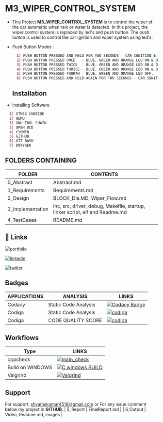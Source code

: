 # M3_WIPER_CONTROL_SYSTEM
* This Project **M3_WIPER_CONTROL_SYSTEM** is to control the wiper of the car automatic when rain or water is detected. In this project, the wiper control system is replaced by led's and push button. The push button is used to control the car ignition and wiper system using led's.
* Push Button Modes :
  ```bash
    1) PUSH BUTTON PRESSED AND HELD FOR TWO SECONDS - CAR IGNITION & RED LED ON.
    2) PUSH BUTTON PRESSED ONCE   - BLUE, GREEN AND ORANGE LED ON & OFF WITH LOW DELAY.
    3) PUSH BUTTON PRESSED TWICE  - BLUE, GREEN AND ORANGE LED ON & OFF WITH MEDIUM DELAY.
    4) PUSH BUTTON PRESSED THRICE - BLUE, GREEN AND ORANGE LED ON & OFF WITH HIGH DELAY.
    5) PUSH BUTTON PRESSED FOURTH - BLUE, GREEN AND ORANGE LED OFF.
    6) PUSH BUTTON PRESSED AND HELD AGAIN FOR TWO SECONDS - CAR IGNITION & RED LED OFF.
  ```
  
  ## Installation

* Installing Software
```bash
  1) STM32 CUBEIDE
  2) QEMU
  3) GNU TOOL CHAIN
  3) OPEN OCD
  4) CYGWIN 
  5) GITHUB
  6) GIT BASH
  7) DOXYGEN
```
## FOLDERS CONTAINING

| FOLDER | CONTENTS |
| ------ | -------- |
| 0_Abstract | Abstract.md |
| 1_Requirements | Requirements.md |
| 2_Design | BLOCK_Dia.MD, Wiper_Flow.md |
| 3_Implementation | inc, src, driver, debug, Makefile, startup, linker script, elf and Readme.md |
| 4_TestCases | README.md |

## 🔗 Links
[![portfolio](https://img.shields.io/badge/my_portfolio-000?style=for-the-badge&logo=ko-fi&logoColor=white)](https://github.com/Shyam2526)

[![linkedin](https://img.shields.io/badge/linkedin-0A66C2?style=for-the-badge&logo=linkedin&logoColor=white)](https://www.linkedin.com/in/shyamkumar-r-647786201/)

[![twitter](https://img.shields.io/badge/twitter-1DA1F2?style=for-the-badge&logo=twitter&logoColor=white)](https://twitter.com/shyamkumar2526)

## Badges 

| APPLICATIONS | ANALYSIS | LINKS |
|--------------|----------|---------------------|
|Codacy | Static Code Analysis | [![Codacy Badge](https://app.codacy.com/project/badge/Grade/bfa8db013be648bdb5f1a6d37bf6970c)](https://www.codacy.com/gh/Shyam2526/M2_CAR_MONITORING/dashboard?utm_source=github.com&amp;utm_medium=referral&amp;utm_content=Shyam2526/M2_CAR_MONITORING&amp;utm_campaign=Badge_Grade)|
| Codiga | Static Code Analysis | [![codiga](https://img.shields.io/badge/CODIGA_GRADE-A-red.svg)](https://api.codiga.io/project/33070/status/svg)|
| Codiga | CODE QUALITY SCORE | [![codiga](https://img.shields.io/badge/CODIGA_QUALITY_SCORE-100-skyblue.svg)](https://api.codiga.io/project/33070/score/svg) |

## Workflows

  | Type  | LINKS  |
  |-------|--------|
  |cppcheck |  [![main_check](https://github.com/Shyam2526/M2_CAR_MONITORING/actions/workflows/c-cpp.yml/badge.svg)](https://github.com/Shyam2526/M2_CAR_MONITORING/actions/workflows/c-cpp.yml) |
  | Build on WINDOWS | [![C windows BUILD](https://github.com/Shyam2526/M2_CAR_MONITORING/actions/workflows/makefile.yml/badge.svg)](https://github.com/Shyam2526/M2_CAR_MONITORING/actions/workflows/makefile.yml) |
  | Valgrind | [![Valgrind](https://github.com/Shyam2526/M2_CAR_MONITORING/actions/workflows/valgrind.yml/badge.svg)](https://github.com/Shyam2526/M2_CAR_MONITORING/actions/workflows/valgrind.yml) |
  
## Support

For support, shyamakumar4516@gmail.com or For any issue comment below my project in __GITHUB__.
| 5_Report | FinalReport.md |
| 6_Output | Video, Readme.md, images |
